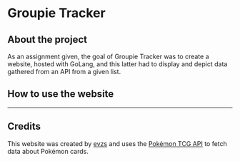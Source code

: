 # Groupie Tracker
## About the project
As an assignment given, the goal of Groupie Tracker was to create a website,
hosted with GoLang, and this latter had to display and depict data gathered
from an API from a given list.

## How to use the website
---

## Credits
This website was created by [evzs](https://github.com/evzs) and uses the [Pokémon TCG API](https://pokemontcg.io) to fetch data about Pokémon cards.
